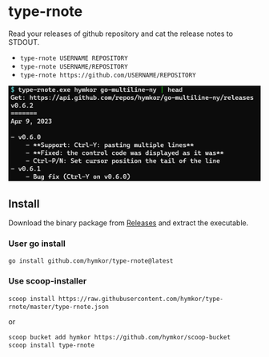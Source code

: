 type-rnote
==========

Read your releases of github repository and cat the release notes to STDOUT.

- `type-rnote USERNAME REPOSITORY`
- `type-rnote USERNAME/REPOSITORY`
- `type-rnote https://github.com/USERNAME/REPOSITORY`

![image](./screenshot.png)

Install
-------

Download the binary package from [Releases](https://github.com/hymkor/type-rnote/releases) and extract the executable.


### User go install

```
go install github.com/hymkor/type-rnote@latest
```

### Use scoop-installer

```
scoop install https://raw.githubusercontent.com/hymkor/type-rnote/master/type-rnote.json
```

or

```
scoop bucket add hymkor https://github.com/hymkor/scoop-bucket
scoop install type-rnote
```
